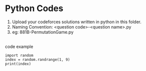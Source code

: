 # Python Codes

1. Upload your codeforces solutions written in python in this folder.
2. Naming Convention: \<question code\>-\<question name\>.py
3. eg: 881B-PermutationGame.py

<br> code example
```
import random
index = random.randrange(1, 9)
print(index)
```
